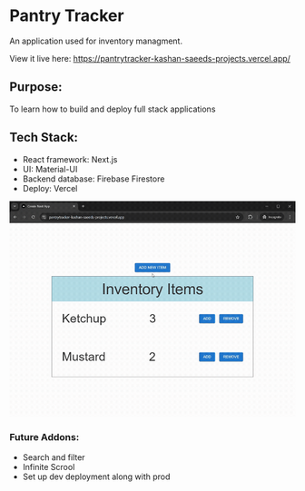 # Pantry Tracker
An application used for inventory managment.

View it live here: https://pantrytracker-kashan-saeeds-projects.vercel.app/

## Purpose:
To learn how to build and deploy full stack applications

## Tech Stack:
- React framework: Next.js
- UI: Material-UI
- Backend database: Firebase Firestore
- Deploy: Vercel

<img src="./preview_images/preview.gif" alt="preview" width="600"/>

### Future Addons:
- Search and filter
- Infinite Scrool
- Set up dev deployment along with prod